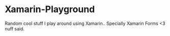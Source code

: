 # Xamarin-Playground
Random cool stuff I play around using Xamarin..
Specially Xamarin Forms <3 nuff said.
